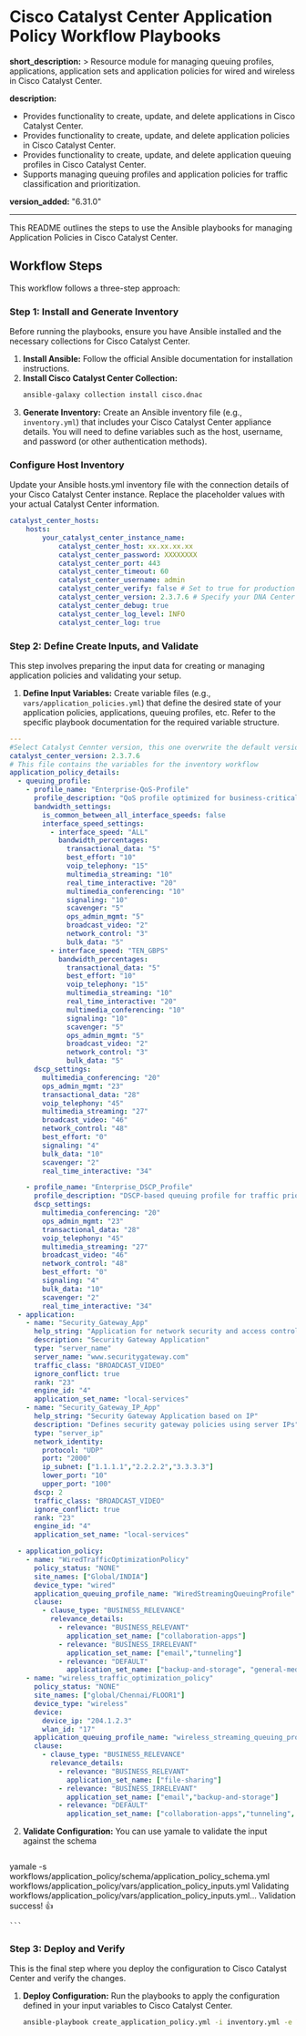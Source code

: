 # Cisco Catalyst Center Application Policy Workflow Playbooks

**short_description:** >
  Resource module for managing queuing profiles, applications, application sets and application
  policies for wired and wireless in Cisco Catalyst Center.

**description:**
  - Provides functionality to create, update, and delete applications in Cisco Catalyst Center.
  - Provides functionality to create, update, and delete application policies in Cisco Catalyst Center.
  - Provides functionality to create, update, and delete application queuing profiles in Cisco Catalyst Center.
  - Supports managing queuing profiles and application policies for traffic classification and prioritization.

**version_added:** "6.31.0"

---

This README outlines the steps to use the Ansible playbooks for managing Application Policies in Cisco Catalyst Center.

## Workflow Steps

This workflow follows a three-step approach:

### Step 1: Install and Generate Inventory

Before running the playbooks, ensure you have Ansible installed and the necessary collections for Cisco Catalyst Center.

1.  **Install Ansible:** Follow the official Ansible documentation for installation instructions.
2.  **Install Cisco Catalyst Center Collection:**
    ```bash
    ansible-galaxy collection install cisco.dnac
    ```
3.  **Generate Inventory:** Create an Ansible inventory file (e.g., `inventory.yml`) that includes your Cisco Catalyst Center appliance details. You will need to define variables such as the host, username, and password (or other authentication methods).
### Configure Host Inventory
Update your Ansible hosts.yml inventory file with the connection details of your Cisco Catalyst Center instance. Replace the placeholder values with your actual Catalyst Center information.
```yaml
catalyst_center_hosts:
    hosts:
        your_catalyst_center_instance_name:
            catalyst_center_host: xx.xx.xx.xx
            catalyst_center_password: XXXXXXXX
            catalyst_center_port: 443
            catalyst_center_timeout: 60
            catalyst_center_username: admin
            catalyst_center_verify: false # Set to true for production with valid certificates
            catalyst_center_version: 2.3.7.6 # Specify your DNA Center version
            catalyst_center_debug: true
            catalyst_center_log_level: INFO
            catalyst_center_log: true
```

### Step 2: Define Create Inputs, and Validate

This step involves preparing the input data for creating or managing application policies and validating your setup.

1.  **Define Input Variables:** Create variable files (e.g., `vars/application_policies.yml`) that define the desired state of your application policies, applications, queuing profiles, etc. Refer to the specific playbook documentation for the required variable structure.
```yaml
---
#Select Catalyst Cennter version, this one overwrite the default version from host file
catalyst_center_version: 2.3.7.6
# This file contains the variables for the inventory workflow
application_policy_details:
  - queuing_profile:
    - profile_name: "Enterprise-QoS-Profile"
      profile_description: "QoS profile optimized for business-critical applications"
      bandwidth_settings:
        is_common_between_all_interface_speeds: false
        interface_speed_settings:
          - interface_speed: "ALL"
            bandwidth_percentages:
              transactional_data: "5"
              best_effort: "10"
              voip_telephony: "15"
              multimedia_streaming: "10"
              real_time_interactive: "20"
              multimedia_conferencing: "10"
              signaling: "10"
              scavenger: "5"
              ops_admin_mgmt: "5"
              broadcast_video: "2"
              network_control: "3"
              bulk_data: "5"
          - interface_speed: "TEN_GBPS"
            bandwidth_percentages:
              transactional_data: "5"
              best_effort: "10"
              voip_telephony: "15"
              multimedia_streaming: "10"
              real_time_interactive: "20"
              multimedia_conferencing: "10"
              signaling: "10"
              scavenger: "5"
              ops_admin_mgmt: "5"
              broadcast_video: "2"
              network_control: "3"
              bulk_data: "5"
      dscp_settings:
        multimedia_conferencing: "20"
        ops_admin_mgmt: "23"
        transactional_data: "28"
        voip_telephony: "45"
        multimedia_streaming: "27"
        broadcast_video: "46"
        network_control: "48"
        best_effort: "0"
        signaling: "4"
        bulk_data: "10"
        scavenger: "2"
        real_time_interactive: "34"

    - profile_name: "Enterprise_DSCP_Profile"
      profile_description: "DSCP-based queuing profile for traffic prioritization."
      dscp_settings:
        multimedia_conferencing: "20"
        ops_admin_mgmt: "23"
        transactional_data: "28"
        voip_telephony: "45"
        multimedia_streaming: "27"
        broadcast_video: "46"
        network_control: "48"
        best_effort: "0"
        signaling: "4"
        bulk_data: "10"
        scavenger: "2"
        real_time_interactive: "34"
  - application:
    - name: "Security_Gateway_App"
      help_string: "Application for network security and access control"
      description: "Security Gateway Application"
      type: "server_name"
      server_name: "www.securitygateway.com"
      traffic_class: "BROADCAST_VIDEO"
      ignore_conflict: true
      rank: "23"
      engine_id: "4"
      application_set_name: "local-services"
    - name: "Security_Gateway_IP_App"
      help_string: "Security Gateway Application based on IP"
      description: "Defines security gateway policies using server IPs"
      type: "server_ip"
      network_identity:
        protocol: "UDP"
        port: "2000"
        ip_subnet: ["1.1.1.1","2.2.2.2","3.3.3.3"]
        lower_port: "10"
        upper_port: "100"
      dscp: 2
      traffic_class: "BROADCAST_VIDEO"
      ignore_conflict: true
      rank: "23"
      engine_id: "4"
      application_set_name: "local-services"

  - application_policy:
    - name: "WiredTrafficOptimizationPolicy"
      policy_status: "NONE"
      site_names: ["Global/INDIA"]
      device_type: "wired"
      application_queuing_profile_name: "WiredStreamingQueuingProfile"
      clause:
        - clause_type: "BUSINESS_RELEVANCE"
          relevance_details:
            - relevance: "BUSINESS_RELEVANT"
              application_set_name: ["collaboration-apps"]
            - relevance: "BUSINESS_IRRELEVANT"
              application_set_name: ["email","tunneling"]
            - relevance: "DEFAULT"
              application_set_name: ["backup-and-storage", "general-media", "file-sharing"]
    - name: "wireless_traffic_optimization_policy"
      policy_status: "NONE"
      site_names: ["global/Chennai/FLOOR1"]
      device_type: "wireless"
      device:
        device_ip: "204.1.2.3"
        wlan_id: "17"
      application_queuing_profile_name: "wireless_streaming_queuing_profile"
      clause:
        - clause_type: "BUSINESS_RELEVANCE"
          relevance_details:
            - relevance: "BUSINESS_RELEVANT"
              application_set_name: ["file-sharing"]
            - relevance: "BUSINESS_IRRELEVANT"
              application_set_name: ["email","backup-and-storage"]
            - relevance: "DEFAULT"
              application_set_name: ["collaboration-apps","tunneling", "general-media"]

```

2.  **Validate Configuration:** You can use yamale to validate the input against the schema

    ```bash
yamale -s workflows/application_policy/schema/application_policy_schema.yml workflows/application_policy/vars/application_policy_inputs.yml
Validating workflows/application_policy/vars/application_policy_inputs.yml...
Validation success! 👍

    ```

### Step 3: Deploy and Verify

This is the final step where you deploy the configuration to Cisco Catalyst Center and verify the changes.

1.  **Deploy Configuration:** Run the playbooks to apply the configuration defined in your input variables to Cisco Catalyst Center.

    ```bash
    ansible-playbook create_application_policy.yml -i inventory.yml -e VARS_FILE_PATH=<Path to your variables file>
    ```
